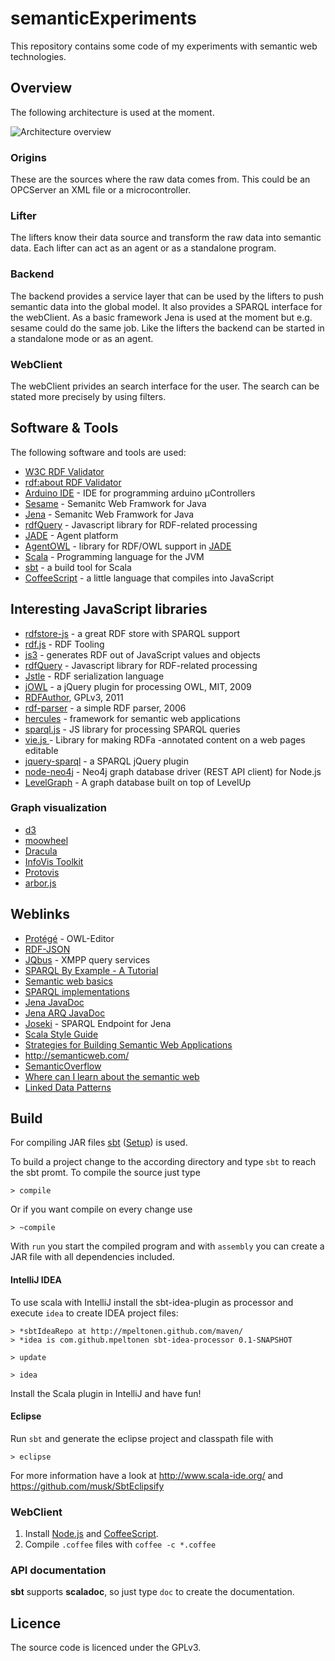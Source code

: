 # semanticExperiments

This repository contains some code of my experiments with semantic web technologies.

## Overview

The following architecture is used at the moment.

 ![ Architecture overview ]( https://github.com/flosse/semanticExperiments/raw/master/overview.png )

### Origins

These are the sources where the raw data comes from. This could be an OPCServer
an XML file or a microcontroller.

### Lifter

The lifters know their data source and transform the raw data into semantic data.
Each lifter can act as an agent or as a standalone program.

### Backend

The backend provides a service layer that can be used by the lifters to push
semantic data into the global model. It also provides a SPARQL interface for the
webClient. As a basic framework Jena is used at the moment but e.g. sesame could
do the same job. Like the lifters the backend can be started in a standalone mode
or as an agent.

### WebClient

The webClient privides an search interface for the user. The search can be stated
more precisely by using filters.

## Software & Tools

The following software and tools are used:

- [W3C RDF Validator](http://www.w3.org/RDF/Validator/)
- [rdf:about RDF Validator](http://www.rdfabout.com/demo/validator/)
- [Arduino IDE](http://arduino.cc/en/Main/Software) - IDE for programming arduino µControllers
- [Sesame](http://www.openrdf.org/) - Semanitc Web Framwork for Java
- [Jena](http://jena.sourceforge.net/) - Semanitc Web Framwork for Java
- [rdfQuery](https://github.com/alohaeditor/rdfQuery) - Javascript library for RDF-related processing
- [JADE](http://jade.tilab.com/) - Agent platform
- [AgentOWL](http://agentowl.sourceforge.net/) - library for RDF/OWL support in [JADE](http://jade.tilab.com/)
- [Scala](http://www.scala-lang.org/) - Programming language for the JVM
- [sbt](https://github.com/sbt/sbt) - a build tool for Scala
- [CoffeeScript](http://www.coffeescript.org) - a little language that compiles into JavaScript


## Interesting JavaScript libraries

- [rdfstore-js](https://github.com/antoniogarrote/rdfstore-js) - a great RDF store with SPARQL support
- [rdf.js](https://github.com/webr3/rdf.js) - RDF Tooling
- [js3](https://github.com/webr3/js3) - generates RDF out of JavaScript values and objects
- [rdfQuery](https://github.com/alohaeditor/rdfQuery) - Javascript library for RDF-related processing
- [Jstle](https://github.com/dnewcome/jstle) - RDF serialization language
- [jOWL](https://code.google.com/p/jowl-plugin/) - a jQuery plugin for processing OWL, MIT, 2009
- [RDFAuthor](https://code.google.com/p/rdfauthor/), GPLv3, 2011
- [rdf-parser](http://www.jibbering.com/rdf-parser/) - a simple RDF parser, 2006
- [hercules](http://hercules.arielworks.net/) - framework for semantic web applications
- [sparql.js](http://www.thefigtrees.net/lee/sw/sparql.js) - JS library for processing SPARQL queries
- [vie.js ](http://bergie.github.com/VIE/) - Library for making RDFa -annotated content on a web pages editable
- [jquery-sparql](https://github.com/jgeldart/jquery-sparql) - a SPARQL jQuery plugin
- [node-neo4j](https://github.com/thingdom/node-neo4j) - Neo4j graph database driver (REST API client) for Node.js
- [LevelGraph](https://github.com/mcollina/node-levelgraph) - A graph database built on top of LevelUp

### Graph visualization

- [d3](http://mbostock.github.com/d3/)
- [moowheel](http://labs.unwieldy.net/moowheel/)
- [Dracula](http://www.graphdracula.net/)
- [InfoVis Toolkit](http://thejit.org/)
- [Protovis](http://vis.stanford.edu/protovis/)
- [arbor.js](http://arborjs.org/)

## Weblinks

- [Protégé](http://protege.stanford.edu/) - OWL-Editor
- [RDF-JSON](http://docs.api.talis.com/platform-api/output-types/rdf-json)
- [JQbus](http://svn.foaf-project.org/foaftown/jqbus/intro.html) - XMPP query services
- [SPARQL By Example - A Tutorial](http://www.cambridgesemantics.com/2008/09/sparql-by-example/)
- [Semantic web basics](http://www.linkeddatatools.com/semantic-web-basics)
- [SPARQL implementations](http://www.w3.org/wiki/SparqlImplementations)
- [Jena JavaDoc](http://jena.sourceforge.net/javadoc/index.html)
- [Jena ARQ JavaDoc](http://jena.sourceforge.net/ARQ/javadoc/)
- [Joseki](http://www.joseki.org/) - SPARQL Endpoint for Jena
- [Scala Style Guide](https://github.com/davetron5000/scala-style/)
- [Strategies for Building Semantic Web Applications](http://notes.3kbo.com/)
- http://semanticweb.com/
- [SemanticOverflow](http://answers.semanticweb.com/)
- [Where can I learn about the semantic web](http://answers.semanticweb.com/questions/1/where-can-i-learn-about-the-semantic-web)
- [Linked Data Patterns](http://patterns.dataincubator.org/book/)

## Build

For compiling JAR files [sbt](https://github.com/sbt/sbt)
([Setup](http://www.scala-sbt.org/release/docs/Getting-Started/Setup))
 is used.

To build a project change to the according directory and type `sbt` to reach the
sbt promt. To compile the source just type

    > compile

Or if you want compile on every change use

    > ~compile

With `run` you start the compiled program and with `assembly` you can create a
JAR file with all dependencies included.

#### IntelliJ IDEA

To use scala with IntelliJ install the sbt-idea-plugin as processor and execute
`idea` to create IDEA project files:

    > *sbtIdeaRepo at http://mpeltonen.github.com/maven/
    > *idea is com.github.mpeltonen sbt-idea-processor 0.1-SNAPSHOT

    > update

    > idea

Install the Scala plugin in IntelliJ and have fun!

#### Eclipse

Run `sbt` and generate the eclipse project and classpath file with

    > eclipse

For more information have a look at http://www.scala-ide.org/ and https://github.com/musk/SbtEclipsify

### WebClient

1. Install [Node.js](http://www.nodejs.org) and
   [CoffeeScript](http://www.coffeescript.org).
2. Compile `.coffee` files with `coffee -c *.coffee`

### API documentation

**sbt** supports **scaladoc**, so just type `doc` to create the documentation.

## Licence

The source code is licenced under the GPLv3.
